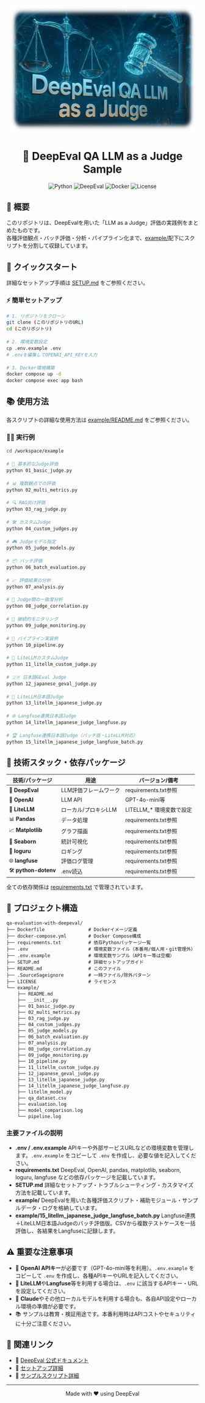 <div align="center">

![](header.png)

  <h1>🤖 DeepEval QA LLM as a Judge Sample</h1>
  
  <p align="center">
    <img src="https://img.shields.io/badge/Python-3.8+-blue.svg" alt="Python">
    <img src="https://img.shields.io/badge/DeepEval-Latest-green.svg" alt="DeepEval">
    <img src="https://img.shields.io/badge/Docker-Supported-blue.svg" alt="Docker">
    <img src="https://img.shields.io/badge/License-MIT-yellow.svg" alt="License">
  </p>
</div>

## 🎯 概要

このリポジトリは、DeepEvalを用いた「LLM as a Judge」評価の実践例をまとめたものです。  
各種評価観点・バッチ評価・分析・パイプライン化まで、[example/](./example/)配下にスクリプトを分割して収録しています。

## 🚀 クイックスタート

詳細なセットアップ手順は [SETUP.md](./SETUP.md) をご参照ください。

### ⚡ 簡単セットアップ

```bash
# 1. リポジトリをクローン
git clone (このリポジトリのURL)
cd (このリポジトリ)

# 2. 環境変数設定
cp .env.example .env
# .envを編集してOPENAI_API_KEYを入力

# 3. Docker環境構築
docker compose up -d
docker compose exec app bash
```

## 📚 使用方法

各スクリプトの詳細な使用方法は [example/README.md](./example/README.md) をご参照ください。

### 🏃‍♂️ 実行例

```bash
cd /workspace/example

# 🎯 基本的なJudge評価
python 01_basic_judge.py

# 📊 複数観点での評価
python 02_multi_metrics.py

# 🔍 RAG向け評価
python 03_rag_judge.py

# 🛠️ カスタムJudge
python 04_custom_judges.py

# 🎮 Judgeモデル指定
python 05_judge_models.py

# 📦 バッチ評価
python 06_batch_evaluation.py

# 📈 評価結果の分析
python 07_analysis.py

# 🔗 Judge間の一致度分析
python 08_judge_correlation.py

# 📡 継続的モニタリング
python 09_judge_monitoring.py

# 🚀 パイプライン実装例
python 10_pipeline.py

# 🦾 LiteLLMカスタムJudge
python 11_litellm_custom_judge.py

# 🇯🇵 日本語GEval Judge
python 12_japanese_geval_judge.py

# 🤖 LiteLLM日本語Judge
python 13_litellm_japanese_judge.py

# 🌐 Langfuse連携日本語Judge
python 14_litellm_japanese_judge_langfuse.py

# 🏆 Langfuse連携日本語Judge（バッチ版・LiteLLM対応）
python 15_litellm_japanese_judge_langfuse_batch.py
```

## 🔧 技術スタック・依存パッケージ

| 技術/パッケージ | 用途 | バージョン/備考 |
|----------------|------|----------------|
| 🐍 **DeepEval** | LLM評価フレームワーク | requirements.txt参照 |
| 🤖 **OpenAI** | LLM API | GPT-4o-mini等 |
| 🦾 **LiteLLM** | ローカル/プロキシLLM | LITELLM_* 環境変数で設定 |
| 📊 **Pandas** | データ処理 | requirements.txt参照 |
| 📈 **Matplotlib** | グラフ描画 | requirements.txt参照 |
| 🎨 **Seaborn** | 統計可視化 | requirements.txt参照 |
| 📝 **loguru** | ロギング | requirements.txt参照 |
| 🌐 **langfuse** | 評価ログ管理 | requirements.txt参照 |
| 🛠️ **python-dotenv** | .env読込 | requirements.txt参照 |

全ての依存関係は [requirements.txt](./requirements.txt) で管理されています。

## 📂 プロジェクト構造

```
qa-evaluation-with-deepeval/
├── Dockerfile                # Dockerイメージ定義
├── docker-compose.yml        # Docker Compose構成
├── requirements.txt          # 依存Pythonパッケージ一覧
├── .env                      # 環境変数ファイル（本番用/個人用・git管理外）
├── .env.example              # 環境変数サンプル（APIキー等は空欄）
├── SETUP.md                  # 詳細セットアップガイド
├── README.md                 # このファイル
├── .SourceSageignore         # 一時ファイル/除外パターン
├── LICENSE                   # ライセンス
└── example/
    ├── README.md
    ├── __init__.py
    ├── 01_basic_judge.py
    ├── 02_multi_metrics.py
    ├── 03_rag_judge.py
    ├── 04_custom_judges.py
    ├── 05_judge_models.py
    ├── 06_batch_evaluation.py
    ├── 07_analysis.py
    ├── 08_judge_correlation.py
    ├── 09_judge_monitoring.py
    ├── 10_pipeline.py
    ├── 11_litellm_custom_judge.py
    ├── 12_japanese_geval_judge.py
    ├── 13_litellm_japanese_judge.py
    ├── 14_litellm_japanese_judge_langfuse.py
    ├── litellm_model.py
    ├── qa_dataset.csv
    ├── evaluation.log
    ├── model_comparison.log
    └── pipeline.log
```

### 主要ファイルの説明

- **.env / .env.example**
  APIキーや外部サービスURLなどの環境変数を管理します。`.env.example` をコピーして `.env` を作成し、必要な値を記入してください。
- **requirements.txt**
  DeepEval, OpenAI, pandas, matplotlib, seaborn, loguru, langfuse などの依存パッケージを記載しています。
- **SETUP.md**
  詳細なセットアップ・トラブルシューティング・カスタマイズ方法を記載しています。
- **example/**
  DeepEvalを用いた各種評価スクリプト・補助モジュール・サンプルデータ・ログを格納しています。
- **example/15_litellm_japanese_judge_langfuse_batch.py**
  Langfuse連携＋LiteLLM日本語Judgeのバッチ評価版。CSVから複数テストケースを一括評価し、各結果をLangfuseに記録します。

## ⚠️ 重要な注意事項

- 🔑 **OpenAI APIキー**が必要です（GPT-4o-mini等を利用）。`.env.example` をコピーして `.env` を作成し、各種APIキーやURLを記入してください。
- 🦾 **LiteLLM**や**Langfuse**等を利用する場合は、`.env` に該当するAPIキー・URLを設定してください。
- 🎨 **Claude**やその他ローカルモデルを利用する場合も、各自API設定やローカル環境の準備が必要です。
- 📚 サンプルは教育・検証用途です。本番利用時はAPIコストやセキュリティに十分ご注意ください。

## 🔗 関連リンク

- 📖 [DeepEval 公式ドキュメント](https://github.com/confident-ai/deepeval)
- 🚀 [セットアップ詳細](./SETUP.md)
- 📝 [サンプルスクリプト詳細](./example/README.md)

---

<div align="center">
  Made with ❤️ using DeepEval
</div>